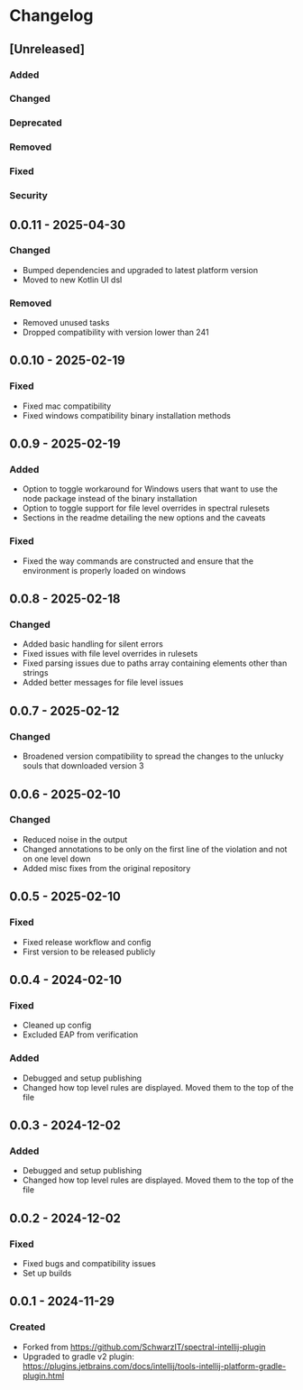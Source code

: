 <!-- @formatter:off -->
<!-- Keep a Changelog guide -> https://keepachangelog.com -->

# Changelog

## [Unreleased]

### Added

### Changed

### Deprecated

### Removed

### Fixed

### Security

## 0.0.11 - 2025-04-30

### Changed

- Bumped dependencies and upgraded to latest platform version
- Moved to new Kotlin UI dsl

### Removed

- Removed unused tasks
- Dropped compatibility with version lower than 241

## 0.0.10 - 2025-02-19

### Fixed

- Fixed mac compatibility
- Fixed windows compatibility binary installation methods

## 0.0.9 - 2025-02-19

### Added

- Option to toggle workaround for Windows users that want to use the node package instead of the binary installation
- Option to toggle support for file level overrides in spectral rulesets
- Sections in the readme detailing the new options and the caveats

### Fixed

- Fixed the way commands are constructed and ensure that the environment is properly loaded on windows

## 0.0.8 - 2025-02-18

### Changed

- Added basic handling for silent errors
- Fixed issues with file level overrides in rulesets
- Fixed parsing issues due to paths array containing elements other than strings
- Added better messages for file level issues

## 0.0.7 - 2025-02-12

### Changed

- Broadened version compatibility to spread the changes to the unlucky souls that downloaded version 3

## 0.0.6 - 2025-02-10

### Changed

- Reduced noise in the output
- Changed annotations to be only on the first line of the violation and not on one level down
- Added misc fixes from the original repository

## 0.0.5 - 2025-02-10

### Fixed

- Fixed release workflow and config
- First version to be released publicly

## 0.0.4 - 2024-02-10

### Fixed

- Cleaned up config
- Excluded EAP from verification

### Added

- Debugged and setup publishing
- Changed how top level rules are displayed. Moved them to the top of the file

## 0.0.3 - 2024-12-02

### Added

- Debugged and setup publishing
- Changed how top level rules are displayed. Moved them to the top of the file

## 0.0.2 - 2024-12-02

### Fixed

- Fixed bugs and compatibility issues
- Set up builds

## 0.0.1 - 2024-11-29

### Created

- Forked from https://github.com/SchwarzIT/spectral-intellij-plugin
- Upgraded to gradle v2 plugin: https://plugins.jetbrains.com/docs/intellij/tools-intellij-platform-gradle-plugin.html
